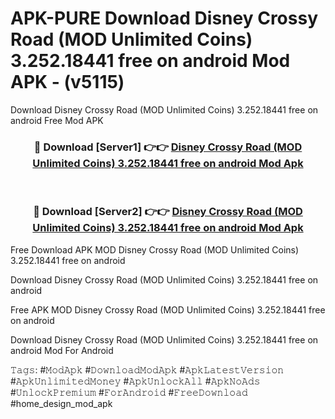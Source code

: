 # APK-PURE Download Disney Crossy Road (MOD Unlimited Coins) 3.252.18441 free on android Mod APK - (v5115)
Download Disney Crossy Road (MOD Unlimited Coins) 3.252.18441 free on android Free Mod APK

<div align="center">
<h3>🔴 Download [Server1] 👉👉 <a href="https://apk-comot.site?title=Disney_Crossy_Road_(MOD_Unlimited_Coins)_3.252.18441_free_on_android">Disney Crossy Road (MOD Unlimited Coins) 3.252.18441 free on android Mod Apk</a></h3><br>

<h3>🔴 Download [Server2] 👉👉 <a href="https://apk-comot.site?title=Disney_Crossy_Road_(MOD_Unlimited_Coins)_3.252.18441_free_on_android">Disney Crossy Road (MOD Unlimited Coins) 3.252.18441 free on android Mod Apk</a></h3>
</div>


Free Download APK MOD Disney Crossy Road (MOD Unlimited Coins) 3.252.18441 free on android

Download Disney Crossy Road (MOD Unlimited Coins) 3.252.18441 free on android 

Free APK MOD Disney Crossy Road (MOD Unlimited Coins) 3.252.18441 free on android 

Download Disney Crossy Road (MOD Unlimited Coins) 3.252.18441 free on android Mod For Android

𝚃𝚊𝚐𝚜: #𝙼𝚘𝚍𝙰𝚙𝚔 #𝙳𝚘𝚠𝚗𝚕𝚘𝚊𝚍𝙼𝚘𝚍𝙰𝚙𝚔 #𝙰𝚙𝚔𝙻𝚊𝚝𝚎𝚜𝚝𝚅𝚎𝚛𝚜𝚒𝚘𝚗 #𝙰𝚙𝚔𝚄𝚗𝚕𝚒𝚖𝚒𝚝𝚎𝚍𝙼𝚘𝚗𝚎𝚢 #𝙰𝚙𝚔𝚄𝚗𝚕𝚘𝚌𝚔𝙰𝚕𝚕 #𝙰𝚙𝚔𝙽𝚘𝙰𝚍𝚜 #𝚄𝚗𝚕𝚘𝚌𝚔𝙿𝚛𝚎𝚖𝚒𝚞𝚖 #𝙵𝚘𝚛𝙰𝚗𝚍𝚛𝚘𝚒𝚍 #𝙵𝚛𝚎𝚎𝙳𝚘𝚠𝚗𝚕𝚘𝚊𝚍 #home_design_mod_apk